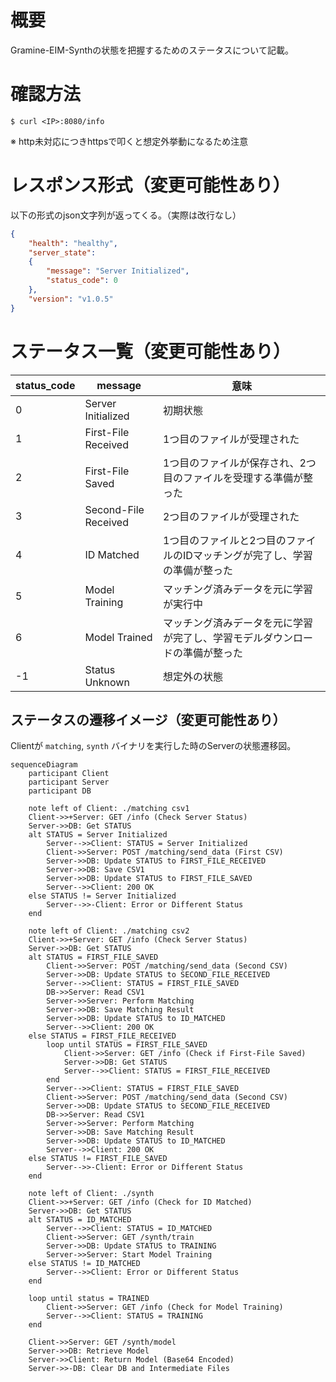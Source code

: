 # 概要

Gramine-EIM-Synthの状態を把握するためのステータスについて記載。

# 確認方法
```
$ curl <IP>:8080/info
```
※ http未対応につきhttpsで叩くと想定外挙動になるため注意

# レスポンス形式（変更可能性あり）
以下の形式のjson文字列が返ってくる。（実際は改行なし）
```json
{
    "health": "healthy",
    "server_state": 
    {
        "message": "Server Initialized",
        "status_code": 0
    },
    "version": "v1.0.5"
}
```

# ステータス一覧（変更可能性あり）

| status_code | message | 意味 |
| ---- | ---- | ---- |
| 0 | Server Initialized | 初期状態 |
| 1 | First-File Received | 1つ目のファイルが受理された |
| 2 | First-File Saved | 1つ目のファイルが保存され、2つ目のファイルを受理する準備が整った |
| 3 | Second-File Received | 2つ目のファイルが受理された |
| 4 | ID Matched | 1つ目のファイルと2つ目のファイルのIDマッチングが完了し、学習の準備が整った |
| 5 | Model Training | マッチング済みデータを元に学習が実行中 |
| 6 | Model Trained | マッチング済みデータを元に学習が完了し、学習モデルダウンロードの準備が整った |
| -1 | Status Unknown | 想定外の状態 |

## ステータスの遷移イメージ（変更可能性あり）
Clientが `matching`, `synth` バイナリを実行した時のServerの状態遷移図。  
```mermaid
sequenceDiagram
    participant Client
    participant Server
    participant DB

    note left of Client: ./matching csv1
    Client->>+Server: GET /info (Check Server Status)
    Server->>DB: Get STATUS
    alt STATUS = Server Initialized
        Server-->>Client: STATUS = Server Initialized
        Client->>Server: POST /matching/send_data (First CSV)
        Server->>DB: Update STATUS to FIRST_FILE_RECEIVED
        Server->>DB: Save CSV1
        Server->>DB: Update STATUS to FIRST_FILE_SAVED
        Server-->>Client: 200 OK
    else STATUS != Server Initialized
        Server-->>-Client: Error or Different Status
    end

    note left of Client: ./matching csv2
    Client->>+Server: GET /info (Check Server Status)
    Server->>DB: Get STATUS
    alt STATUS = FIRST_FILE_SAVED
        Client->>Server: POST /matching/send_data (Second CSV)
        Server->>DB: Update STATUS to SECOND_FILE_RECEIVED
        Server-->>Client: STATUS = FIRST_FILE_SAVED
        DB->>Server: Read CSV1
        Server->>Server: Perform Matching
        Server->>DB: Save Matching Result
        Server->>DB: Update STATUS to ID_MATCHED
        Server-->>Client: 200 OK
    else STATUS = FIRST_FILE_RECEIVED
        loop until STATUS = FIRST_FILE_SAVED
            Client->>Server: GET /info (Check if First-File Saved)
            Server->>DB: Get STATUS
            Server-->>Client: STATUS = FIRST_FILE_RECEIVED
        end
        Server-->>Client: STATUS = FIRST_FILE_SAVED
        Client->>Server: POST /matching/send_data (Second CSV)
        Server->>DB: Update STATUS to SECOND_FILE_RECEIVED
        DB->>Server: Read CSV1
        Server->>Server: Perform Matching
        Server->>DB: Save Matching Result
        Server->>DB: Update STATUS to ID_MATCHED
        Server-->>Client: 200 OK
    else STATUS != FIRST_FILE_SAVED
        Server-->>-Client: Error or Different Status
    end

    note left of Client: ./synth
    Client->>+Server: GET /info (Check for ID Matched)
    Server->>DB: Get STATUS
    alt STATUS = ID_MATCHED
        Server-->>Client: STATUS = ID_MATCHED
        Client->>Server: GET /synth/train
        Server->>DB: Update STATUS to TRAINING
        Server->>Server: Start Model Training
    else STATUS != ID_MATCHED
        Server-->>Client: Error or Different Status
    end

    loop until status = TRAINED
        Client->>Server: GET /info (Check for Model Training)
        Server-->>Client: STATUS = TRAINING
    end

    Client->>Server: GET /synth/model
    Server->>DB: Retrieve Model
    Server->>Client: Return Model (Base64 Encoded)
    Server->>-DB: Clear DB and Intermediate Files
```